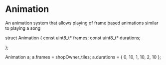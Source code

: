 # Animation

An animation system that allows playing of frame based animations similar to playing a song

struct Animation {
    const uint8_t* frames;
    const uint8_t* durations;
   
    
};

Animation a;
a.frames = shopOwner_tiles;
a.durations = { 0, 10, 1, 10, 2, 10 };
